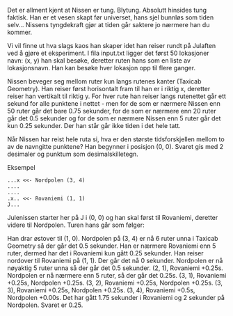Det er allment kjent at Nissen er tung. Blytung. Absolutt hinsides tung faktisk. Han er et vesen skapt før universet, hans sjel bunnløs som tiden selv... Nissens tyngdekraft gjør at tiden går saktere jo nærmere han du kommer.

Vi vil finne ut hva slags kaos han skaper idet han reiser rundt på Julaften ved å gjøre et eksperiment. I fila input.txt ligger det først 50 lokasjoner navn: (x, y) han skal besøke, deretter ruten hans som en liste av lokasjonsnavn. Han kan besøke hver lokasjon opp til flere ganger.

Nissen beveger seg mellom ruter kun langs rutenes kanter (Taxicab Geometry). Han reiser først horisontalt fram til han er i riktig x, deretter reiser han vertikalt til riktig y. For hver rute han reiser langs rutenettet går ett sekund for alle punktene i nettet - men for de som er nærmere Nissen enn 50 ruter går det bare 0.75 sekunder, for de som er nærmere enn 20 ruter går det 0.5 sekunder og for de som er nærmere Nissen enn 5 ruter går det kun 0.25 sekunder. Der han står går ikke tiden i det hele tatt.

Når Nissen har reist hele ruta si, hva er den største tidsforskjellen mellom to av de navngitte punktene? Han begynner i posisjon (0, 0). Svaret gis med 2 desimaler og punktum som desimalskilletegn.

Eksempel
```
...x <<- Nordpolen (3, 4)
....
....
.x.. <<- Rovaniemi (1, 1)
J...
```
Julenissen starter her på J i (0, 0) og han skal først til Rovaniemi, deretter videre til Nordpolen. Turen hans går som følger:

Han drar østover til (1, 0). Nordpolen på (3, 4) er nå 6 ruter unna i Taxicab Geometry så der går det 0.5 sekunder. Han er nærmere Rovaniemi enn 5 ruter, dermed har det i Rovaniemi kun gått 0.25 sekunder.
Han reiser nordover til Rovaniemi på (1, 1). Der går det nå 0 sekunder. Nordpolen er nå nøyaktig 5 ruter unna så der går det 0.5 sekunder.
(2, 1), Rovaniemi +0.25s. Nordpolen er nå nærmere enn 5 ruter, så der går det 0.25s.
(3, 1), Rovaniemi +0.25s, Nordpolen +0.25s.
(3, 2), Rovaniemi +0.25s, Nordpolen +0.25s.
(3, 3), Rovaniemi +0.25s, Nordpolen +0.25s.
(3, 4), Rovaniemi +0.5s, Nordpolen +0.00s.
Det har gått 1.75 sekunder i Rovaniemi og 2 sekunder på Nordpolen. Svaret er 0.25.